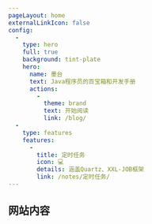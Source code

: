 ```yaml
---
pageLayout: home
externalLinkIcon: false
config:
  -
    type: hero
    full: true
    background: tint-plate
    hero:
      name: 墨台
      text: Java程序员的百宝箱和开发手册
      actions:
        -
          theme: brand
          text: 开始阅读
          link: /blog/
  -
    type: features
    features:
      -
        title: 定时任务
        icon: 💻
        details: 涵盖Quartz、XXL-JOB框架
        link: /notes/定时任务/
---
```


## 网站内容